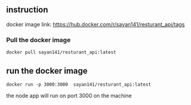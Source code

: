 ## instruction
docker image link: https://hub.docker.com/r/sayan141/resturant_api/tags
### Pull the docker image
```
docker pull sayan141/resturant_api:latest
```
## run the docker image
```
docker run -p 3000:3000  sayan141/resturant_api:latest
```
the node app will run on port 3000 on the machine
